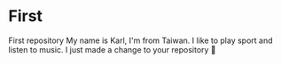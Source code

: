 # First
First repository
My name is Karl, I'm from Taiwan.
I like to play sport and listen to music. 
I just made a change to your repository 🥸

